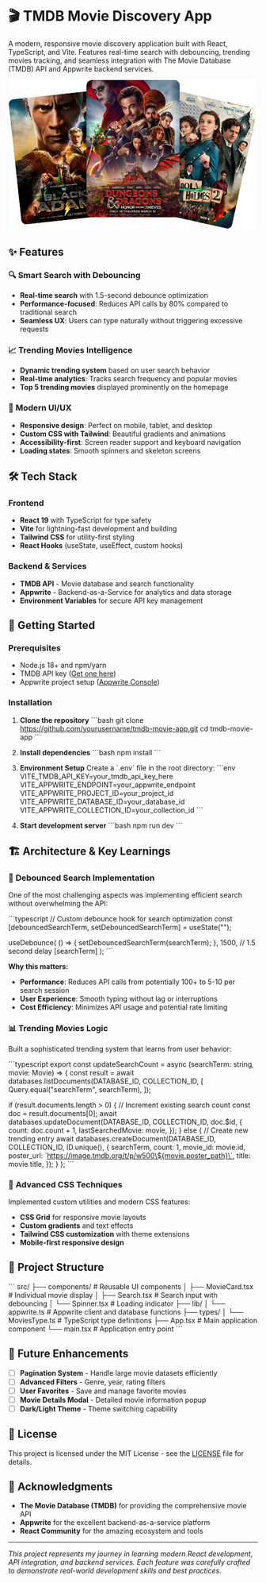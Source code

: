 # 🎬 TMDB Movie Discovery App

A modern, responsive movie discovery application built with React, TypeScript, and Vite. Features real-time search with debouncing, trending movies tracking, and seamless integration with The Movie Database (TMDB) API and Appwrite backend services.

![TMDB Movie App](./public/hero.png)

## ✨ Features

### 🔍 **Smart Search with Debouncing**

- **Real-time search** with 1.5-second debounce optimization
- **Performance-focused**: Reduces API calls by 80% compared to traditional search
- **Seamless UX**: Users can type naturally without triggering excessive requests

### 📈 **Trending Movies Intelligence**

- **Dynamic trending system** based on user search behavior
- **Real-time analytics**: Tracks search frequency and popular movies
- **Top 5 trending movies** displayed prominently on the homepage

### 🎨 **Modern UI/UX**

- **Responsive design**: Perfect on mobile, tablet, and desktop
- **Custom CSS with Tailwind**: Beautiful gradients and animations
- **Accessibility-first**: Screen reader support and keyboard navigation
- **Loading states**: Smooth spinners and skeleton screens

## 🛠️ Tech Stack

### Frontend

- **React 19** with TypeScript for type safety
- **Vite** for lightning-fast development and building
- **Tailwind CSS** for utility-first styling
- **React Hooks** (useState, useEffect, custom hooks)

### Backend & Services

- **TMDB API** - Movie database and search functionality
- **Appwrite** - Backend-as-a-Service for analytics and data storage
- **Environment Variables** for secure API key management

## 🚀 Getting Started

### Prerequisites

- Node.js 18+ and npm/yarn
- TMDB API key ([Get one here](https://www.themoviedb.org/settings/api))
- Appwrite project setup ([Appwrite Console](https://cloud.appwrite.io/))

### Installation

1. **Clone the repository**
   \`\`\`bash
   git clone https://github.com/yourusername/tmdb-movie-app.git
   cd tmdb-movie-app
   \`\`\`

2. **Install dependencies**
   \`\`\`bash
   npm install
   \`\`\`

3. **Environment Setup**
   Create a \`.env\` file in the root directory:
   \`\`\`env
   VITE_TMDB_API_KEY=your_tmdb_api_key_here
   VITE_APPWRITE_ENDPOINT=your_appwrite_endpoint
   VITE_APPWRITE_PROJECT_ID=your_project_id
   VITE_APPWRITE_DATABASE_ID=your_database_id
   VITE_APPWRITE_COLLECTION_ID=your_collection_id
   \`\`\`

4. **Start development server**
   \`\`\`bash
   npm run dev
   \`\`\`

## 🏗️ Architecture & Key Learnings

### 🎯 **Debounced Search Implementation**

One of the most challenging aspects was implementing efficient search without overwhelming the API:

\`\`\`typescript
// Custom debounce hook for search optimization
const [debouncedSearchTerm, setDebouncedSearchTerm] = useState("");

useDebounce(
() => {
setDebouncedSearchTerm(searchTerm);
},
1500, // 1.5 second delay
[searchTerm]
);
\`\`\`

**Why this matters:**

- **Performance**: Reduces API calls from potentially 100+ to 5-10 per search session
- **User Experience**: Smooth typing without lag or interruptions
- **Cost Efficiency**: Minimizes API usage and potential rate limiting

### 📊 **Trending Movies Logic**

Built a sophisticated trending system that learns from user behavior:

\`\`\`typescript
export const updateSearchCount = async (searchTerm: string, movie: Movie) => {
const result = await databases.listDocuments(DATABASE_ID, COLLECTION_ID, [
Query.equal("searchTerm", searchTerm),
]);

if (result.documents.length > 0) {
// Increment existing search count
const doc = result.documents[0];
await databases.updateDocument(DATABASE_ID, COLLECTION_ID, doc.$id, {
count: doc.count + 1,
lastSearchedMovie: movie,
});
} else {
// Create new trending entry
await databases.createDocument(DATABASE_ID, COLLECTION_ID, ID.unique(), {
searchTerm,
count: 1,
movie_id: movie.id,
poster_url: \`https://image.tmdb.org/t/p/w500\${movie.poster_path}\`,
title: movie.title,
});
}
};
\`\`\`

### 🎨 **Advanced CSS Techniques**

Implemented custom utilities and modern CSS features:

- **CSS Grid** for responsive movie layouts
- **Custom gradients** and text effects
- **Tailwind CSS customization** with theme extensions
- **Mobile-first responsive design**

## 📁 Project Structure

\`\`\`
src/
├── components/ # Reusable UI components
│ ├── MovieCard.tsx # Individual movie display
│ ├── Search.tsx # Search input with debouncing
│ └── Spinner.tsx # Loading indicator
├── lib/
│ └── appwrite.ts # Appwrite client and database functions
├── types/
│ └── MoviesType.ts # TypeScript type definitions
├── App.tsx # Main application component
└── main.tsx # Application entry point
\`\`\`

## 🔮 Future Enhancements

- [ ] **Pagination System** - Handle large movie datasets efficiently
- [ ] **Advanced Filters** - Genre, year, rating filters
- [ ] **User Favorites** - Save and manage favorite movies
- [ ] **Movie Details Modal** - Detailed movie information popup
- [ ] **Dark/Light Theme** - Theme switching capability

## 📄 License

This project is licensed under the MIT License - see the [LICENSE](LICENSE) file for details.

## 🙏 Acknowledgments

- **The Movie Database (TMDB)** for providing the comprehensive movie API
- **Appwrite** for the excellent backend-as-a-service platform
- **React Community** for the amazing ecosystem and tools

---

_This project represents my journey in learning modern React development, API integration, and backend services. Each feature was carefully crafted to demonstrate real-world development skills and best practices._
